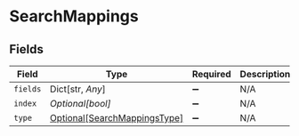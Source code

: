 # SearchMappings


## Fields

| Field                                                                     | Type                                                                      | Required                                                                  | Description                                                               |
| ------------------------------------------------------------------------- | ------------------------------------------------------------------------- | ------------------------------------------------------------------------- | ------------------------------------------------------------------------- |
| `fields`                                                                  | Dict[str, *Any*]                                                          | :heavy_minus_sign:                                                        | N/A                                                                       |
| `index`                                                                   | *Optional[bool]*                                                          | :heavy_minus_sign:                                                        | N/A                                                                       |
| `type`                                                                    | [Optional[SearchMappingsType]](../../models/shared/searchmappingstype.md) | :heavy_minus_sign:                                                        | N/A                                                                       |